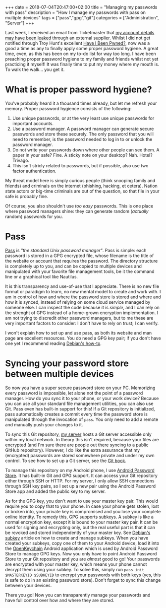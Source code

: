+++
date = 2018-07-04T20:47:00+02:00
title = "Managing my passwords with pass"
description = "How I manage my passwords with pass on multiple devices"
tags = ["pass","gpg","git"]
categories = ["Administration", "Server"]
+++

Last week, I received an email from Ticketmaster that [my account
details may have been
leaked](https://veiligheid.ticketmaster.nl/en-us/) through an external
supplier. Whilst I did not get notified through Troy Hunt's excellent
[Have I Been Pwned?](https://haveibeenpwned.com), now was a good a
time as any to finally apply some proper password hygiene. A great
time, even, as this has been on my to-do list for way too long. I have
been preaching proper password hygiene to my family and friends whilst
not yet practicing it myself! It was finally time to put my money
where my mouth is. To walk the walk... you get it.

# What is proper password hygiene?

You've probably heard it a thousand times already, but let me refresh
your memory. Proper password hygience consists of the following:

1. Use unique passwords, or at the very least use unique passwords for
   important accounts.
2. Use a password manager. A password manager can generate secure
   passwords and store these securely. The only password that you will
   need to remember, is the password needed to log in to or unlock the
   password manager.
3. Do not write your passwords down where other people can see them. A
   paper in your safe? Fine. A sticky note on your desktop?
   Nah. Hotel? Trivago.
4. This isn't stricly related to passwords, but if possible, also use
   two factor authentication.

My threat model here is simply curious people (think snooping family
and friends) and criminals on the internet (phishing, hacking, et
cetera). Nation state actors or big-time criminals are out of the
question, so that file in your safe is probably fine.

Of course, you also shouldn't use *too easy* passwords. This is one
place where password managers shine: they can generate random
(*actually* random) passwords for you.

# Pass

[Pass](https://passwordstore.org) is *"the standard Unix password
manager"*. Pass is simple: each password is stored in a GPG encrypted
file, whose filename is the title of the website or account that
requires the password. The directory structure is completely up to
you, and can be copied to multiple devices and manipulated with your
favorite file management tools, be it the command line or a graphical
tool like Nautilus.

It is this transparency and use-of-use that I appreciate. There is no
new file format or paradigm to learn, no new mental model to create
and work with. I am in control of how and where the password store is
stored and where and how it is synced, instead of relying on some
cloud service managed by someone else. I can inspect the code because
it is *simple*, and I can rely on the strenght of GPG instead of a
home-grown encryption implementation. I am not trying to discredit
other password managers, but to me these are very important factors to
consider: I don't have to rely on trust; I can verify.

I won't explain how to set up and use pass, as both its website and
man page are excellent resources. You do need a GPG key pair; if you
don't have one yet I recommend reading [Debian's
how-to](https://keyring.debian.org/creating-key.html).

# Syncing your password store between multiple devices

So now you have a super secure password store on your PC. Memorizing
every password is impossible, let alone not the point of a password
manager. How do you sync it to your phone, or your work device?
Because you can use all your standard file management utilities, you
can also use Git. Pass even has built-in support for this! If a Git
repository is initialized, pass automatically creates a commit every
time the password store is manipulated through the invocation of
`pass`. You only need to add a remote and manually push your changes
to it.

To sync this Git repository, [my server](/blog/server/) hosts a Git
server accessible only within my local network. In theory this isn't
required, because your files are encrypted (and I'm sure there are
people out there syncing to a public GitHub repository). However, I do
like the extra assurance that my (encrypted) passwords are stored
somewhere private and under my own control. To see how to set up a Git
server, see the [Git
book](https://git-scm.com/book/en/v2/Git-on-the-Server-The-Protocols).

To manage this repository on my Android phone, I use [Android Password
Store](https://github.com/zeapo/Android-Password-Store). It has
built-in Git and GPG support. It can access your Git repository either
through SSH or HTTP. For my server, I only allow SSH connections
through SSH key pairs, so I set up a new pair using the Android
Password Store app and added the public key to my server.

As for the GPG key, you don't want to use your master key pair. This
would require you to copy that to your phone. In case your phone gets
stolen, lost or broken into, your private key is compromised and you
lose your complete online identity. To remedy this, GPG supports
subkeys. A subkey is like a normal encryption key, except it is bound
to your master key pair. It can be used for signing and encrypting
only, but the real useful part is that it can be revoked and stored
independently of your master key. See [Debian's
subkey](https://wiki.debian.org/Subkeys) article on how to create and
manage subkeys. When you have created your subkeys, copy one of them
to your Android device, load it into the
[OpenKeychain](https://github.com/open-keychain/open-keychain) Android
application which is used by Android Password Store to manage GPG
keys. Now you only have to point Android Password Store to your Git
repository and you are *almost* good to go! Your passwords are
encrypted with your master key, which means your phone cannot decrypt
them using your subkey. To solve this, simply run `pass init
$MASTERKEYID $SUBKEYID` to encrypt your passwords with both keys (yes,
this is safe to do in an existing password store). Don't forget to
sync this change between your devices.

There you go! Now you can transparently manage your passwords and have
full control over how and where they are stored.
